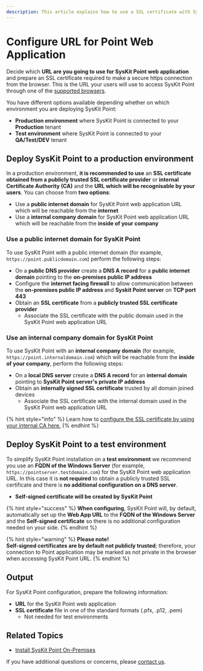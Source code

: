 ```yaml
---
description: This article explains how to use a SSL certificate with SysKit Point.
---
```


# Configure URL for Point Web Application

Decide which **URL are you going to use for SysKit Point web application** and prepare an SSL certificate required to make a secure https connection from the browser. This is the URL your users will use to access SysKit Point through one of the [supported browsers](../../requirements/system-requirements.md#supported-browsers).

You have different options available depending whether on which environment you are deploying SysKit Point:

* **Production environment** where SysKit Point is connected to your **Production** tenant
* **Test environment** where SysKit Point is connected to your **QA/Test/DEV** tenant

## Deploy SysKit Point to a production environment

In a production environment, **it is recommended to use** an **SSL certificate obtained from a publicly trusted SSL certificate provider** or **internal Certificate Authority (CA)** and the **URL which will be recognisable by your users**. You can choose from **two options**:

* Use a **public internet domain** for SysKit Point web application URL which will be reachable from the **internet**
* Use a **internal company domain** for SysKit Point web application URL which will be reachable from the **inside of your company**


### Use a public internet domain for SysKit Point

To use SysKit Point with a public internet domain (for example, `https://point.publicdomain.com`) perform the following steps:

* On a **public DNS provider** create a **DNS A record** for a **public internet domain** pointing to the **on-premises public IP address** 
* Configure the **internet facing firewall** to allow communication between the **on-premises public IP address** and **Syskit Point server** on **TCP port 443** 
* Obtain an **SSL certificate** from a **publicly trusted SSL certificate provider**
  * Associate the SSL certificate with the public domain used in the SysKit Point web application URL
  
 

### Use an internal company domain for SysKit Point

To use SysKit Point with an **internal company domain** (for example, `https://point.internaldomain.com`) which will be reachable from the **inside of your company**, perform the following steps:

* On a **local DNS server** create a **DNS A record** for an **internal domain** pointing to **SysKit Point server's private IP address** 
* Obtain an **internally signed SSL certificate** trusted by all domain joined devices
  * Associate the SSL certificate with the internal domain used in the SysKit Point web application URL

{% hint style="info" %}
Learn how to [configure the SSL certificate by using your internal CA here.](../../common-tasks/configure-ssl-certificate.md)
{% endhint %}


## Deploy SysKit Point to a test environment

To simplify SysKit Point installation on a **test environment** we recommend you use an **FQDN of the Windows Server** (for example, `https://pointserver.testdomain.com`) for the SysKit Point web application URL. In this case it is **not required** to obtain a publicly trusted SSL certificate and there is **no additional configuration on a DNS server**.

* **Self-signed certificate will be created by SysKit Point**

{% hint style="success" %}
**When configuring**, SysKit Point will, by default, automatically set up the **Web App URL** to the **FQDN of the Windows Server** and the **Self-signed certificate** so there is no additional configuration needed on your side.
{% endhint %}

{% hint style="warning" %}
**Please note!**  
**Self-signed certificates are by default not publicly trusted**; therefore, your connection to Point application may be marked as not private in the browser when accessing SysKit Point URL.
{% endhint %}

## Output

For SysKit Point configuration, prepare the following information:

* **URL** for the SysKit Point web application
* **SSL certificate** file in one of the standard formats \(.pfx, .p12, .pem\)
  * Not needed for test environments

## Related Topics

* [Install SysKit Point On-Premises](overview.md)

If you have additional questions or concerns, please [contact us](https://www.syskit.com/contact-us/).

